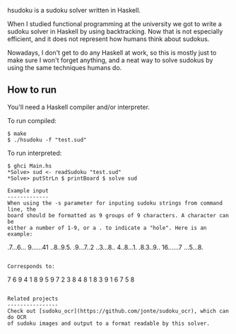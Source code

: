 hsudoku is a sudoku solver written in Haskell.

When I studied functional programming at the university we got to write
a sudoku solver in Haskell by using backtracking. Now that is not especially
efficient, and it does not represent how humans think about sudokus.

Nowadays, I don't get to do any Haskell at work, so this is mostly just to
make sure I won't forget anything, and a neat way to solve sudokus by using
the same techniques humans do.

How to run
----------
You'll need a Haskell compiler and/or interpreter.

To run compiled:
```
$ make
$ ./hsudoku -f "test.sud"
```

To run interpreted:
```
$ ghci Main.hs
*Solve> sud <- readSudoku "test.sud"
*Solve> putStrLn $ printBoard $ solve sud

Example input
-------------
When using the -s parameter for inputing sudoku strings from command line, the
board should be formatted as 9 groups of 9 characters. A character can be
either a number of 1-9, or a . to indicate a "hole". Here is an example:

```
.7...6... 9......41 ..8..9.5. .9...7..2 ..3...8.. 4..8...1. .8.3..9.. 16......7
...5...8.
```

Corresponds to:
```
  7       6
9             4 1
    8     9   5
  9       7     2
    3       8
4     8       1
  8   3     9
1 6             7
      5       8

```

Related projects
----------------
Check out [sudoku_ocr](https://github.com/jonte/sudoku_ocr), which can do OCR
of sudoku images and output to a format readable by this solver.
